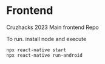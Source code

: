 # Frontend
Cruzhacks 2023 Main frontend Repo

To run. install node and execute
```
npx react-native start
npx react-native run-android
```